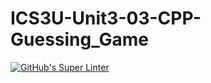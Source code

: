 # ICS3U-Unit3-03-CPP-Guessing_Game

[![GitHub's Super Linter](https://github.com/liam-fletcher1/ICS3U-Unit3-03-CPP-Guessing_Game/workflows/GitHub's%20Super%20Linter/badge.svg)](https://github.com/liam-fletcher1/ICS3U-Unit3-03-CPP-Guessing_Game/actions)
